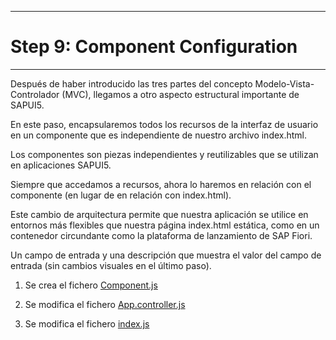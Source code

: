 ********************************
# Step 9: Component Configuration
********************************

Después de haber introducido las tres partes del concepto Modelo-Vista-Controlador (MVC), 
llegamos a otro aspecto estructural importante de SAPUI5.


En este paso, encapsularemos todos los recursos de la interfaz de usuario en un componente 
que es independiente de nuestro archivo index.html.


Los componentes son piezas independientes y reutilizables que se utilizan en aplicaciones SAPUI5.


Siempre que accedamos a recursos, ahora lo haremos en relación con el componente 
(en lugar de en relación con index.html).


Este cambio de arquitectura permite que nuestra aplicación se utilice en entornos más flexibles
que nuestra página index.html estática, como en un contenedor circundante como la plataforma de lanzamiento de SAP Fiori.


Un campo de entrada y una descripción que muestra el valor del campo de entrada 
(sin cambios visuales en el último paso).


1. Se crea el fichero [Component.js](webapp/Component.js)

2. Se modifica el fichero [App.controller.js](webapp/controller/App.controller.js)

3. Se modifica el fichero [index.js](webapp/index.js)